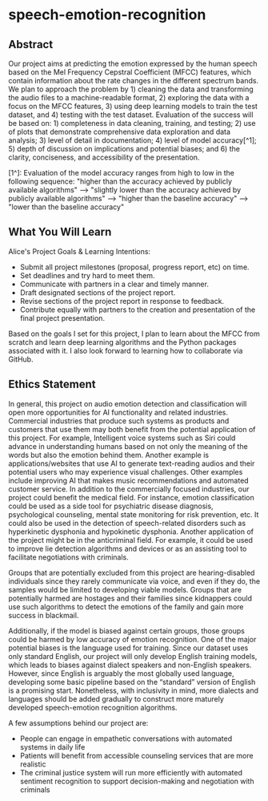 # speech-emotion-recognition

## Abstract
Our project aims at predicting the emotion expressed by the human speech based on the Mel Frequency Cepstral Coefficient (MFCC) features, which contain information about the rate changes in the different spectrum bands. We plan to approach the problem by 1) cleaning the data and transforming the audio files to a machine-readable format, 2) exploring the data with a focus on the MFCC features, 3) using deep learning models to train the test dataset, and 4) testing with the test dataset. Evaluation of the success will be based on: 1) completeness in data cleaning, training, and testing; 2) use of plots that demonstrate comprehensive data exploration and data analysis; 3) level of detail in documentation; 4) level of model accuracy[^1]; 5) depth of discussion on implications and potential biases; and 6) the clarity, conciseness, and accessibility of the presentation.

[1^]: Evaluation of the model accuracy ranges from high to low in the following sequence: "higher than the accuracy achieved by publicly available algorithms" --> "slightly lower than the accuracy achieved by publicly available algorithms" --> "higher than the baseline accuracy" --> "lower than the baseline accuracy"

## What You Will Learn
Alice's Project Goals & Learning Intentions:
- Submit all project milestones (proposal, progress report, etc) on time.
- Set deadlines and try hard to meet them.
- Communicate with partners in a clear and timely manner.
- Draft designated sections of the project report.
- Revise sections of the project report in response to feedback.
- Contribute equally with partners to the creation and presentation of the final project presentation.

Based on the goals I set for this project, I plan to learn about the MFCC from scratch and learn deep learning algorithms and the Python packages associated with it. I also look forward to learning how to collaborate via GitHub.

## Ethics Statement
In general, this project on audio emotion detection and classification will open more opportunities for AI functionality and related industries. Commercial industries that produce such systems as products and customers that use them may both benefit from the potential application of this project. For example, Intelligent voice systems such as Siri could advance in understanding humans based on not only the meaning of the words but also the emotion behind them. Another example is applications/websites that use AI to generate text-reading audios and their potential users who may experience visual challenges. Other examples include improving AI that makes music recommendations and automated customer service. In addition to the commercially focused industries, our project could benefit the medical field. For instance, emotion classification could be used as a side tool for psychiatric disease diagnosis, psychological counseling, mental state monitoring for risk prevention, etc. It could also be used in the detection of speech-related disorders such as hyperkinetic dysphonia and hypokinetic dysphonia. Another application of the project might be in the anticriminal field. For example, it could be used to improve lie detection algorithms and devices or as an assisting tool to facilitate negotiations with criminals.

Groups that are potentially excluded from this project are hearing-disabled individuals since they rarely communicate via voice, and even if they do, the samples would be limited to developing viable models. Groups that are potentially harmed are hostages and their families since kidnappers could use such algorithms to detect the emotions of the family and gain more success in blackmail. 

Additionally, if the model is biased against certain groups, those groups could be harmed by low accuracy of emotion recognition. One of the major potential biases is the language used for training. Since our dataset uses only standard English, our project will only develop English training models, which leads to biases against dialect speakers and non-English speakers. However, since English is arguably the most globally used language, developing some basic pipeline based on the “standard” version of English is a promising start. Nonetheless, with inclusivity in mind, more dialects and languages should be added gradually to construct more maturely developed speech-emotion recognition algorithms. 

A few assumptions behind our project are:
- People can engage in empathetic conversations with automated systems in daily life
- Patients will benefit from accessible counseling services that are more realistic
- The criminal justice system will run more efficiently with automated sentiment recognition to support decision-making and negotiation with criminals

